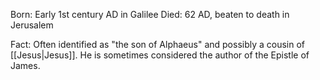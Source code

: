 Born: Early 1st century AD in Galilee
Died: 62 AD, beaten to death in Jerusalem

Fact: Often identified as "the son of Alphaeus" and possibly a cousin of [[Jesus|Jesus]]. He is sometimes considered the author of the Epistle of James.